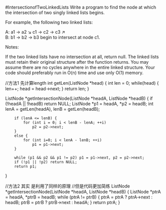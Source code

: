 #IntersectionofTwoLinkedLists
Write a program to find the node at which the intersection of two singly linked lists begins.


For example, the following two linked lists:

A:          a1 → a2
                   ↘
                     c1 → c2 → c3
                   ↗            
B:     b1 → b2 → b3
begin to intersect at node c1.


Notes:

If the two linked lists have no intersection at all, return null.
The linked lists must retain their original structure after the function returns.
You may assume there are no cycles anywhere in the entire linked structure.
Your code should preferably run in O(n) time and use only O(1) memory.




//方法1 先计算length
int getLen(ListNode *head) {
        int len = 0;
        while(head) { len++; head = head->next; } 
        return len;
    }
    
ListNode *getIntersectionNode(ListNode *headA, ListNode *headB)
{
        if (!headA || !headB) return NULL;
        ListNode *p1 = headA, *p2 = headB;
        int lenA = getLen(headA), lenB = getLen(headB);
    
        if (lenA <= lenB) {
            for (int i = 0; i < lenB - lenA; ++i)
                p2 = p2->next;
        }
        else {
            for (int i=0; i < lenA - lenB; ++i)
                p1 = p1->next;
        }
    
        while (p1 && p2 && p1 != p2) p1 = p1->next, p2 = p2->next;
        if (!p1 || !p2) return NULL;
        return p1;
}

//方法2 其实 是利用了同样的原理
//但是代码更加简练
ListNode *getIntersectionNode(ListNode *headA, ListNode *headB)
{
         ListNode *ptrA = headA, *ptrB = headB;
        while (ptrA != ptrB) { 
            ptrA = ptrA ? ptrA->next : headB;
            ptrB = ptrB ? ptrB->next : headA;
        }
        return ptrA;
}
